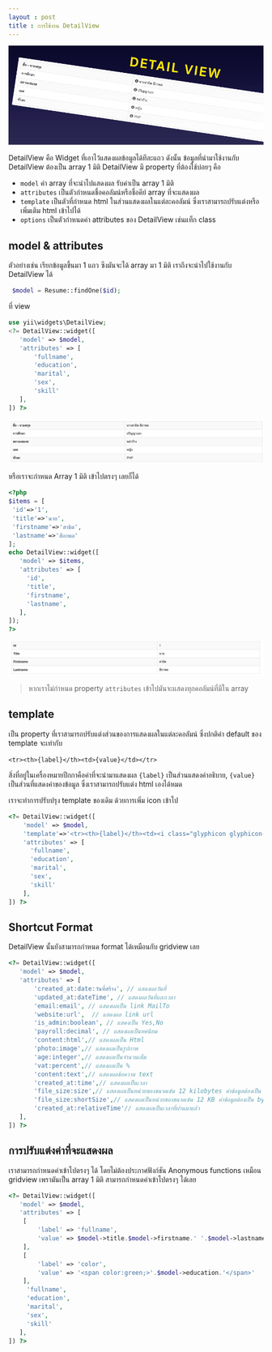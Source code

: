 ```yaml
---
layout : post
title : การใช้งาน DetailView
---
```


![](/img/detail-view-icon.png)

 DetailView คือ Widget ที่เอาไว้แสดงผลข้อมูลได้ทีละแถว ดังนั้น ข้อมูลที่นำมาใช้งานกับ DetailView ต้องเป็น array 1 มิติ DetailView มี property ที่ต้องใช้บ่อยๆ คือ

 - `model` ค่า array ที่จะนำไปแสดงผล รับค่าเป็น array 1 มิติ
 - `attributes` เป็นตัวกำหนดชื่อคอลัมน์หรือชื่อคีย์ array ที่จะแสดงผล
 - `template` เป็นตัวที่กำหนด html ในส่วนแสดงผลในแต่ละคอลัมน์ ซึ่งเราสามารถปรับแต่งหรือเพิ่มเติม html เข้าไปได้
 - `options` เป็นตัวกำหนดค่า attributes ของ DetailView เช่นแท็ก class

## model & attributes

 ตัวอย่างเช่น เรียกข้อมูลขึ้นมา 1 แถว ซึงมันจะได้ array มา 1 มิติ เราถึงจะนำไปใช้งานกับ DetailView ได้

```php
 $model = Resume::findOne($id);
```
ที่ view

 ```php
use yii\widgets\DetailView;
 <?= DetailView::widget([
    'model' => $model,
    'attributes' => [
        'fullname',
        'education',
        'marital',
        'sex',
        'skill'
    ],
]) ?>
 ```

![](/img/detail-view-1.png)

 หรือเราจะกำหนด Array 1 มิติ เข้าไปตรงๆ เลยก็ได้

 ```php
 <?php
$items = [
  'id'=>'1',
  'title'=>'นาย',
  'firstname'=>'สาธิต',
  'lastname'=>'สีถาพล'
];
echo DetailView::widget([
    'model' => $items,
    'attributes' => [
      'id',
      'title',
      'firstname',
      'lastname',
    ],
]);
?>
 ```

 ![](/img/detail-view-2.png)

 > หากเราไม่กำหนด property `attributes` เข้าไปมันจะแสดงทุกคอลัมน์ที่มีใน array

## template

 เป็น property ที่เราสามารถปรับแต่งส่วนของการแสดงผลในแต่ละคอลัมน์ ซึ่งปกติค่า default ของ template จะเท่ากับ

  `<tr><th>{label}</th><td>{value}</td></tr>`

สิ่งที่อยู่ในเครื่องหมายปีกกาคือค่าที่จะนำมาแสดงผล `{label}` เป็นส่วนแสดงคำอธิบาย, `{value}` เป็นส่วนที่แสดงค่าของข้อมูล ซึ่งเราสามารถปรับแต่ง html เองได้หมด

เราจะทำการปรับปรุง template ของเดิม ด้วยการเพิ่ม icon เข้าไป

```php
<?= DetailView::widget([
    'model' => $model,
    'template'=>'<tr><th>{label}</th><td><i class="glyphicon glyphicon-info-sign"></i></i> {value}</td></tr>',
    'attributes' => [
      'fullname',
      'education',
      'marital',
      'sex',
      'skill'
    ],
]) ?>
```

## Shortcut Format

DetailView นั้นยังสามารถกำหนด format ได้เหมือนกับ gridview เลย

```php
<?= DetailView::widget([
   'model' => $model,
   'attributes' => [
       'created_at:date:วันที่สร้าง', // แสดงผลวันที่
       'updated_at:dateTime', // แสดงผลวันที่และเวลา
       'email:email', // แสดงผลเป็น link MailTo
       'website:url',  // แสดงผล link url
       'is_admin:boolean', // แสดงเป็น Yes,No
       'payroll:decimal', // แสดงผลเป็นทศนิยม
       'content:html',// แสดงผลเป็น Html
       'photo:image',// แสดงผลเป็นรูปภาพ
       'age:integer',// แสดงผลเป็นจำนวนเต็ม
       'vat:percent',// แสดงผลเป็น %
       'content:text',// แสดงผลข้อความ text
       'created_at:time',// แสดงผลเป็นเวลา
       'file_size:size',// แสดงผลเป็นหน่วยของขนาดเช่น 12 kilobytes ค่าข้อมูลต้องเป็น bytes
       'file_size:shortSize',// แสดงผลเป็นหน่วยของขนาดเช่น 12 KB ค่าข้อมูลต้องเป็น bytes
       'created_at:relativeTime'// แสดงผลเป็นเวลาที่ผ่านมาแล้ว
   ],
]) ?>

```
## การปรับแต่งค่าที่จะแสดงผล

เราสามารถกำหนดค่าเข้าไปตรงๆ ได้ โดยไม่ต้องประกาศฟังก์ชัน Anonymous functions เหมือน gridview เพรามันเป็น array 1 มิติ สามารถกำหนดค่าเข้าไปตรงๆ ได้เลย

```php
<?= DetailView::widget([
   'model' => $model,
   'attributes' => [
    [  
        'label' => 'fullname',
        'value' => $model->title.$model->firstname.' '.$model->lastname,
    ],
    [  
        'label' => 'color',
        'value' => '<span color:green;>'.$model->education.'</span>'
    ],
     'fullname',
     'education',
     'marital',
     'sex',
     'skill'
   ],
]) ?>

```
